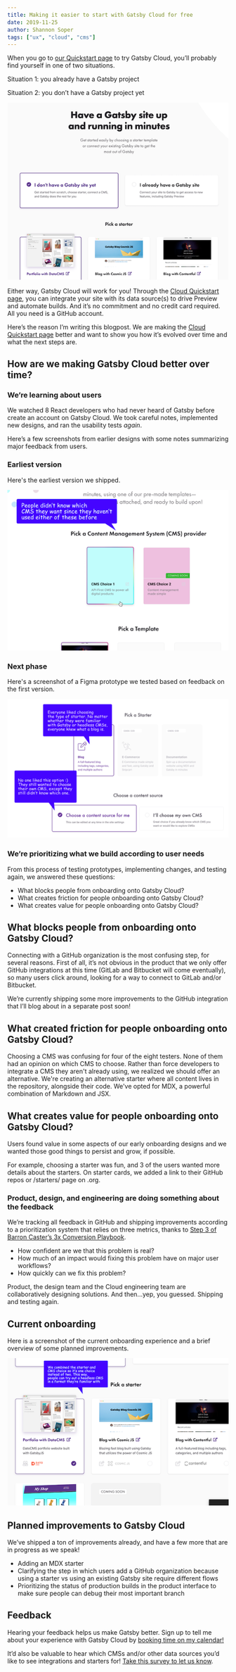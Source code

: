 ```yaml
---
title: Making it easier to start with Gatsby Cloud for free
date: 2019-11-25
author: Shannon Soper
tags: ["ux", "cloud", "cms"]
---
```


When you go to [our Quickstart page](https://www.gatsbyjs.com/get-started/) to try Gatsby Cloud, you’ll probably find yourself in one of two situations.

Situation 1: you already have a Gatsby project

Situation 2: you don’t have a Gatsby project yet

![A screenshot of the current Get Started page on gatsbyjs.com](final-state.png)

Either way, Gatsby Cloud will work for you! Through the [Cloud Quickstart page](https://www.gatsbyjs.com/get-started/), you can integrate your site with its data source(s) to drive Preview and automate builds. And it’s no commitment and no credit card required. All you need is a GitHub account.

Here’s the reason I’m writing this blogpost. We are making the [Cloud Quickstart page](https://www.gatsbyjs.com/get-started/) better and want to show you how it’s evolved over time and what the next steps are.

## How are we making Gatsby Cloud better over time?

### We’re learning about users

We watched 8 React developers who had never heard of Gatsby before create an account on Gatsby Cloud. We took careful notes, implemented new designs, and ran the usability tests _again_.

Here’s a few screenshots from earlier designs with some notes summarizing major feedback from users.

### Earliest version

Here's the earliest version we shipped.

![A screenshot of an earlier onboarding design](first-phase.png)

### Next phase

Here's a screenshot of a Figma prototype we tested based on feedback on the first version.

![A screenshot of a prototype that we tested next](middle-option.png)

### We’re prioritizing what we build according to user needs

From this process of testing prototypes, implementing changes, and testing again, we answered these questions:

- What blocks people from onboarding onto Gatsby Cloud?
- What creates friction for people onboarding onto Gatsby Cloud?
- What creates value for people onboarding onto Gatsby Cloud?

## What blocks people from onboarding onto Gatsby Cloud?

Connecting with a GitHub organization is the most confusing step, for several reasons. First of all, it’s not obvious in the product that we only offer GitHub integrations at this time (GitLab and Bitbucket will come eventually), so many users click around, looking for a way to connect to GitLab and/or Bitbucket.

We’re currently shipping some more improvements to the GitHub integration that I’ll blog about in a separate post soon!

## What created friction for people onboarding onto Gatsby Cloud?

Choosing a CMS was confusing for four of the eight testers. None of them had an opinion on which CMS to choose. Rather than force developers to integrate a CMS they aren't already using, we realized we should offer an alternative. We're creating an alternative starter where all content lives in the repository, alongside their code. We've opted for MDX, a powerful combination of Markdown and JSX.

## What creates value for people onboarding onto Gatsby Cloud?

Users found value in some aspects of our early onboarding designs and we wanted those good things to persist and grow, if possible.

For example, choosing a starter was fun, and 3 of the users wanted more details about the starters. On starter cards, we added a link to their GitHub repos or /starters/ page on .org.

### Product, design, and engineering are doing something about the feedback

We’re tracking all feedback in GitHub and shipping improvements according to a prioritization system that relies on three metrics, thanks to [Step 3 of Barron Caster’s 3x Conversion Playbook](https://medium.com/hackernoon/the-3x-conversion-playbook-3a9b954b937d).

- How confident are we that this problem is real?
- How much of an impact would fixing this problem have on major user workflows?
- How quickly can we fix this problem?

Product, the design team and the Cloud engineering team are collaboratively designing solutions. And then...yep, you guessed. Shipping and testing again.

## Current onboarding

Here is a screenshot of the current onboarding experience and a brief overview of some planned improvements.

![A screenshot of the current onboarding experience](final-state-comment.png)

## Planned improvements to Gatsby Cloud

We’ve shipped a ton of improvements already, and have a few more that are in progress as we speak!

- Adding an MDX starter
- Clarifying the step in which users add a GitHub organization because using a starter vs using an existing Gatsby site require different flows
- Prioritizing the status of production builds in the product interface to make sure people can debug their most important branch

## Feedback

Hearing your feedback helps us make Gatsby better. Sign up to tell me about your experience with Gatsby Cloud by [booking time on my calendar!](https://calendly.com/shannon-soper/gatsby-cloud-usability)

It’d also be valuable to hear which CMSs and/or other data sources you’d like to see integrations and starters for! [Take this survey to let us know](https://twitter.com/shannonb_ux/status/1199077543694893056).
